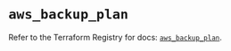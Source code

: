 # `aws_backup_plan`

Refer to the Terraform Registry for docs: [`aws_backup_plan`](https://registry.terraform.io/providers/hashicorp/aws/5.34.0/docs/resources/backup_plan).
